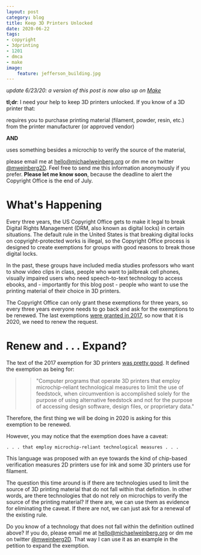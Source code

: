 ```yaml
---
layout: post
category: blog
title: Keep 3D Printers Unlocked
date: 2020-06-22
tags:
- copyright
- 3dprinting
- 1201
- dmca
- make
image:
    feature: jefferson_building.jpg
---
```

*update 6/23/20: a version of this post is now also up on [Make](https://makezine.com/2020/06/23/makers-wanted-help-keep-3d-printers-unlocked/)*

**tl;dr**: I need your help to keep 3D printers unlocked. If you know of a 3D printer that:

requires you to purchase printing material (filament, powder, resin, etc.) from the printer manufacturer (or approved vendor)

**AND**

uses something besides a microchip to verify the source of the material,

please email me at hello@michaelweinberg.org or dm me on twitter [@mweinberg2D](https://twitter.com/mweinberg2D). Feel free to send me this information anonymously if you prefer.  **Please let me know soon**, because the deadline to alert the Copyright Office is the end of July.

# What's Happening

Every three years, the US Copyright Office gets to make it legal to break Digital Rights Management (DRM, also known as digital locks) in certain situations.  The default rule in the United States is that breaking digital locks on copyright-protected works is illegal, so the Copyright Office process is designed to create exemptions for groups with good reasons to break those digital locks.

In the past, these groups have included media studies professors who want to show video clips in class, people who want to jailbreak cell phones, visually impaired users who need speech-to-text technology to access ebooks, and - importantly for this blog post - people who want to use the printing material of their choice in 3D printers.

The Copyright Office can only grant these exemptions for three years, so every three years everyone needs to go back and ask for the exemptions to be renewed.  The last exemptions [were granted in 2017](https://michaelweinberg.org/blog/2018/10/28/victory-unlocking-3d-printers/), so now that it is 2020, we need to renew the request.

# Renew and . . . Expand?

The text of the 2017 exemption for 3D printers [was pretty good](https://michaelweinberg.org/blog/2018/10/28/victory-unlocking-3d-printers/). It defined the exemption as being for:


>>"Computer programs that operate 3D printers that employ microchip-reliant technological measures to limit the use of feedstock, when circumvention is accomplished solely for the purpose of using alternative feedstock and not for the purpose of accessing design software, design files, or proprietary data."

Therefore, the first thing we will be doing in 2020 is asking for this exemption to be renewed.  

However, you may notice that the exemption does have a caveat:

` . . . that employ microchip-reliant technological measures . . . `

This language was proposed with an eye towards the kind of chip-based verification measures 2D printers use for ink and some 3D printers use for filament.  

The question this time around is if there are technologies used to limit the source of 3D printing material that do not fall within that definition.  In other words, are there technologies that do not rely on microchips to verify the source of the printing material?  If there are, we can use them as evidence for eliminating the caveat. If there are not, we can just ask for a renewal of the existing rule.

Do you know of a technology that does not fall within the definition outlined above?  If you do, please email me at hello@michaelweinberg.org or dm me on twitter [@mweinberg2D](https://twitter.com/mweinberg2D).  That way I can use it as an example in the petition to expand the exemption.
